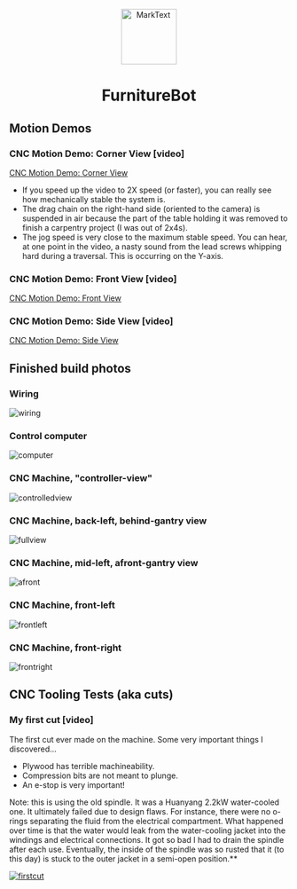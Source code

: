 <p align="center"><img src="https://imgur.com/CQQEUNZ.png" alt="MarkText" width="100" height="100"></p>

<h1 align="center">FurnitureBot</h1>

## Motion Demos
### CNC Motion Demo: Corner View [video]
[CNC Motion Demo: Corner View](https://youtu.be/T_k4fVqZpzs)

- If you speed up the video to 2X speed (or faster), you can really see how mechanically stable the system is. 
- The drag chain on the right-hand side (oriented to the camera) is suspended in air because the part of the table holding it was removed to finish a carpentry project (I was out of 2x4s).
- The jog speed is very close to the maximum stable speed. You can hear, at one point in the video, a nasty sound from the lead screws whipping hard during a traversal. This is occurring on the Y-axis.

### CNC Motion Demo: Front View [video]
[CNC Motion Demo: Front View](https://youtu.be/kZuz6hbkcs4)

### CNC Motion Demo: Side View [video]
[CNC Motion Demo: Side View](https://youtu.be/PVJ5583bCYA) 


## Finished build photos
### Wiring
![wiring](https://imgur.com/ragOnPI.png)

### Control computer
![computer](https://imgur.com/7pzGOA4.png)

### CNC Machine, "controller-view"
![controlledview](https://imgur.com/YCKHCFf.png)

### CNC Machine, back-left, behind-gantry view
![fullview](https://imgur.com/EfYJi0m.png)

### CNC Machine, mid-left, afront-gantry view
![afront](https://imgur.com/07Zky2S.png)

### CNC Machine, front-left
![frontleft](https://imgur.com/mNF2lHT.png)

### CNC Machine, front-right
![frontright](https://imgur.com/vOQXCW5.png)

## CNC Tooling Tests (aka cuts)
### My first cut [video]
The first cut ever made on the machine. Some very important things I discovered...
- Plywood has terrible machineability.
- Compression bits are not meant to plunge.
- An e-stop is very important!

Note: this is using the old spindle. It was a Huanyang 2.2kW water-cooled one. It ultimately failed due to design flaws. For instance, there were no o-rings separating the fluid from the electrical compartment. What happened over time is that the water would leak from the water-cooling jacket into the windings and electrical connections. It got so bad I had to drain the spindle after each use. Eventually, the inside of the spindle was so rusted that it (to this day) is stuck to the outer jacket in a semi-open position.**

[![firstcut](https://imgur.com/INQPoIw.png)](https://www.youtube.com/watch?v=I3Q9jTY-1b4)

